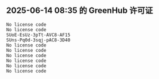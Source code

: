 ## 2025-06-14 08:35 的 GreenHub 许可证
```
No license code
No license code
SUoE-EsUz-3pTt-AVC8-AF15
SUns-Pq0d-3sqj-pAC8-3D40
No license code
No license code
No license code
No license code
No license code
No license code
```
